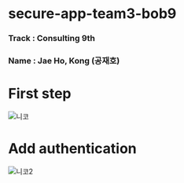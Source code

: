 # secure-app-team3-bob9

### Track : Consulting 9th
### Name : Jae Ho, Kong (공재호)

# First step
![니코](https://user-images.githubusercontent.com/57438644/91127287-e9ee6900-e6e0-11ea-82d4-97af6e86a613.PNG)

# Add authentication
![니코2](https://user-images.githubusercontent.com/57438644/91129261-aa298080-e6e4-11ea-8238-4f854432db0d.PNG)
